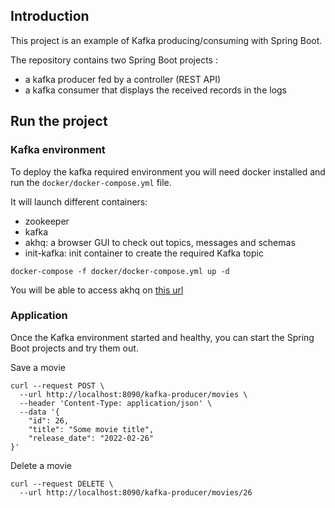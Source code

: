 ## Introduction
This project is an example of Kafka producing/consuming with Spring Boot.

The repository contains two Spring Boot projects :
- a kafka producer fed by a controller (REST API)
- a kafka consumer that displays the received records in the logs

## Run the project
### Kafka environment
To deploy the kafka required environment you will need docker installed and run the `docker/docker-compose.yml` file.

It will launch different containers:
- zookeeper
- kafka
- akhq: a browser GUI to check out topics, messages and schemas
- init-kafka: init container to create the required Kafka topic


```
docker-compose -f docker/docker-compose.yml up -d
```

You will be able to access akhq on [this url](http://localhost:8190/)

### Application
Once the Kafka environment started and healthy, you can start the Spring Boot projects and try them out.

Save a movie
```
curl --request POST \
  --url http://localhost:8090/kafka-producer/movies \
  --header 'Content-Type: application/json' \
  --data '{
	"id": 26,
	"title": "Some movie title",
	"release_date": "2022-02-26"
}'
```

Delete a movie
```
curl --request DELETE \
  --url http://localhost:8090/kafka-producer/movies/26
```
